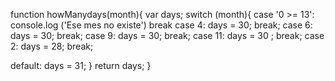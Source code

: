 function howManydays(month){
  var days;
  switch (month){
      case '0 >= 13':
      console.log ('Ese mes no existe')
      break
  case 4: 
      days = 30;
      break;
  case 6: 
      days = 30;
      break;
  case 9: 
      days = 30;
      break;
 case 11: 
      days = 30 ;
      break;
 case 2: 
      days = 28;
      break; 
      
 default:
      days = 31;
  }
  return days;
}


